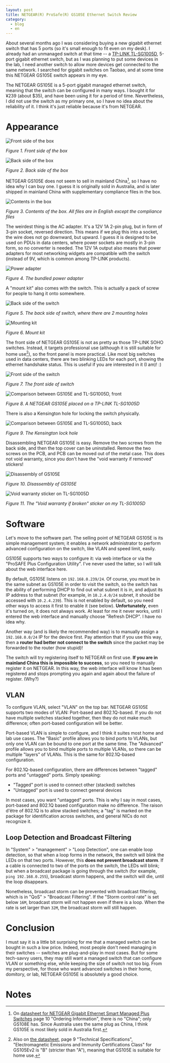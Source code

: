 ```yaml
---
layout: post
title: NETGEAR(R) ProSafe(R) GS105E Ethernet Switch Review
category:
  - blog
  - en
---
```


About several months ago I was considering buying a new gigabit ethernet switch that has 5 ports (so it's small enough to fit even on my desk). I already had an unmanaged switch at that time -- a [TP-LINK TL-SG1005D][tp-link-tl-sg1005d], 5-port gigabit ethernet switch, but as I was planning to put some devices in the lab, I need another switch to allow more devices get connected to the same network. I searched for gigabit switches on Taobao, and at some time this NETGEAR GS105E switch appears in my eye.

The NETGEAR GS105E is a 5-port gigabit managed ethernet switch, meaning that the switch can be configured in many ways. I bought it for ¥239 (about $35), and have been using it for a period of time. Nevertheless, I did not use the switch as my primary one, so I have no idea about the reliability of it. I think it's just reliable because it's from NETGEAR.

[tp-link-tl-sg1005d]: https://www.tp-link.com.cn/product_425.html

# Appearance

![Front side of the box](assets/img/gs105e-review/gs105e-box-front.jpg)

_Figure 1. Front side of the box_

![Back side of the box](assets/img/gs105e-review/gs105e-box-back.jpg)

_Figure 2. Back side of the box_

NETGEAR GS105E does not seem to sell in mainland China[^1], so I have no idea why I can buy one. I guess it is originally sold in Australia, and is later shipped in mainland China with supplementary compliance files in the box.

![Contents in the box](assets/img/gs105e-review/gs105e-contents.jpg)

_Figure 3. Contents of the box. All files are in English except the compliance files_

The weirdest thing is the AC adapter. It's a 12V 1A 2-pin plug, but in form of 3-pin socket, reversed direction. This means if we plug this into a socket, the wire does not go downward, but upward. I guess it is designed to be used on PDUs in data centers, where power sockets are mostly in 3-pin form, so no converter is needed. The 12V 1A output also means that power adapters for most networking widgets are compatible with the switch (instead of 9V, which is common among TP-LINK products).

![Power adapter](assets/img/gs105e-review/gs105e-power-adapter.jpg)

_Figure 4. The bundled power adapter_

A "mount kit" also comes with the switch. This is actually a pack of screw for people to hang it onto somewhere.

![Back side of the switch](assets/img/gs105e-review/gs105e-back.jpg)

_Figure 5. The back side of switch, where there are 2 mounting holes_

![Mounting kit](assets/img/gs105e-review/gs105e-mount-kit.jpg)

_Figure 6. Mount kit_

The front side of NETGEAR GS105E is not as pretty as those TP-LINK SOHO switches. Instead, it targets professional use (although it is still suitable for home use[^2]), so the front panel is more practical. Like most big switches used in data centers, there are two blinking LEDs for each port, showing the ethernet handshake status. This is useful if you are interested in it (I am)! :)

![Front side of the switch](assets/img/gs105e-review/gs105e-front.jpg)

_Figure 7. The front side of switch_

![Comparison between GS105E and TL-SG1005D, front](assets/img/gs105e-review/gs105e-sg1005d-comparison-front.jpg)

_Figure 8. A NETGEAR GS105E placed on a TP-LINK TL-SG1005D_

There is also a Kensington hole for locking the switch physically.

![Comparison between GS105E and TL-SG1005D, back](assets/img/gs105e-review/gs105e-sg1005d-comparison-back.jpg)

_Figure 9. The Kensington lock hole_

Disassembling NETGEAR GS105E is easy. Remove the two screws from the back side, and then the top cover can be uninstalled. Remove the two screws on the PCB, and PCB can be moved out of the metal case. This does not void warranty, since you don't have the "void warranty if removed" stickers!

![Disassembly of GS105E](assets/img/gs105e-review/gs105e-disassembly.jpg)

_Figure 10. Disassembly of GS105E_

![Void warranty sticker on TL-SG1005D](assets/img/gs105e-review/sg1005d-void-warranty-sticker.jpg)

_Figure 11. The "Void warranty if broken" sticker on my TL-SG1005D_

# Software

Let's move to the software part. The selling point of NETGEAR GS105E is its simple management system; it enables a network administrator to perform advanced configuration on the switch, like VLAN and speed limit, easily.

GS105E supports two ways to configure it: via web interface or via the "ProSAFE Plus Configuration Utility". I've never used the latter, so I will talk about the web interface here.

By default, GS105E listens on `192.168.0.239/24`. Of course, you must be in the same subnet as GS105E in order to visit the switch, so the switch has the ability of performing DHCP to find out what subnet it is in, and adjust its IP address to that subnet (for example, in `10.2.4.0/24` subnet, it should be accessed with `10.2.4.239`). This is not enabled by default, so you need other ways to access it first to enable it (see below). **Unfortunately**, even it's turned on, it does not always work. At least for me it never works, until I entered the web interface and manually choose "Refresh DHCP". I have no idea why.

Another way (and is likely the recommended way) is to manually assign a `192.168.0.0/24` IP for the device first. Pay attention that if you use this way, then a **router had better not connect to the switch** since the packet may be forwarded to the router (how stupid)!

The switch will try registering itself to NETGEAR on first use. **If you are in mainland China this is impossible to success**, so you need to manually register it on NETGEAR. In this way, the web interface will know it has been registered and stops prompting you again and again about the failure of register. (Why?)

## VLAN

To configure VLAN, select "VLAN" on the top bar. NETGEAR GS105E supports two modes of VLAN: Port-based and 802.1Q-based. If you do not have multiple switches stacked together, then they do not make much difference; often port-based configuration will be better.

Port-based VLAN is simple to configure, and I think it suites most home and lab use cases. The "Basic" profile allows you to bind ports to VLANs, but only one VLAN can be bound to one port at the same time. The "Advanced" profile allows you to bind multiple ports to multiple VLANs, so there can be multiple "layers" of VLANs. This is the same for 802.1Q-based configuration.

For 802.1Q-based configuration, there are differences between "tagged" ports and "untagged" ports. Simply speaking:

- "Tagged" port is used to connect other (stacked) switches
- "Untagged" port is used to connect general devices

In most cases, you want "untagged" ports. This is why I say in most cases, port-based and 802.1Q based configuration make no difference. The raison d'être of 802.1Q is to allow stacked switches; a "tag" is marked on the package for identification across switches, and general NICs do not recognize it.

## Loop Detection and Broadcast Filtering

In "System" > "management" > "Loop Detection", one can enable loop detection, so that when a loop forms in the network, the switch will blink the LEDs on that two ports. However, this **does not prevent broadcast storm**. If a cable is connected to two of the ports on the switch, the LEDs will blink; but when a broadcast package is going through the switch (for example, `ping 192.168.0.255`), broadcast storm happens, and the switch will die, until the loop disappears.

Nonetheless, broadcast storm can be prevented with broadcast filtering, which is in "QoS" > "Broadcast Filtering". If the "Storm control rate" is set below `16M`, broadcast storm will not happen even if there is a loop. When the rate is set larger than `32M`, the broadcast storm will still happen.

# Conclusion

I must say it is a little bit surprising for me that a managed switch can be bought in such a low price. Indeed, most people don't need managing in their switches -- switches are plug-and-play in most cases. But for some tech-savvy users, they may still want a managed switch that can configure VLAN or something else, while keeping the size of switch not too big. From my perspective, for those who want advanced switches in their home, domitory, or lab, NETGEAR GS105E is absolutely a good choice.

# Notes

[^1]: On [datasheet for NETGEAR Gigabit Ethernet Smart Managed Plus Switches][datasheet] page 10 "Ordering Information", there is no "China"; only GS108E has. Since Australia uses the same plug as China, I think GS105E is most likely sold in Australia first.
[^2]: Also on [the datasheet][datasheet], page 9 "Technical Specifications", "Electromagnetic Emissions and Immunity Certifications Class" for GS105Ev2 is "B" (stricter than "A"), meaning that GS105E is suitable for home use.

[datasheet]: https://www.netgear.com/images/datasheet/switches/Gigabit_Ethernet_Smart_Managed_Plus_Switches_DS.pdf
